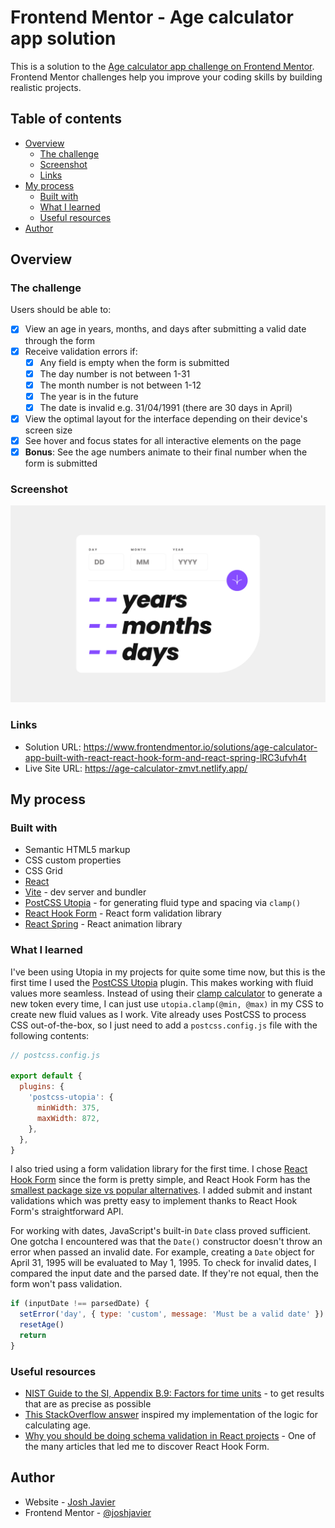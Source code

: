# Frontend Mentor - Age calculator app solution

This is a solution to the [Age calculator app challenge on Frontend Mentor](https://www.frontendmentor.io/challenges/age-calculator-app-dF9DFFpj-Q). Frontend Mentor challenges help you improve your coding skills by building realistic projects.

## Table of contents

- [Overview](#overview)
  - [The challenge](#the-challenge)
  - [Screenshot](#screenshot)
  - [Links](#links)
- [My process](#my-process)
  - [Built with](#built-with)
  - [What I learned](#what-i-learned)
  - [Useful resources](#useful-resources)
- [Author](#author)

## Overview

### The challenge

Users should be able to:

- [x] View an age in years, months, and days after submitting a valid date through the form
- [x] Receive validation errors if:
  - [x] Any field is empty when the form is submitted
  - [x] The day number is not between 1-31
  - [x] The month number is not between 1-12
  - [x] The year is in the future
  - [x] The date is invalid e.g. 31/04/1991 (there are 30 days in April)
- [x] View the optimal layout for the interface depending on their device's screen size
- [x] See hover and focus states for all interactive elements on the page
- [x] **Bonus**: See the age numbers animate to their final number when the form is submitted

### Screenshot

![](./screenshot.png)

### Links

- Solution URL: https://www.frontendmentor.io/solutions/age-calculator-app-built-with-react-react-hook-form-and-react-spring-lRC3ufvh4t
- Live Site URL: https://age-calculator-zmvt.netlify.app/

## My process

### Built with

- Semantic HTML5 markup
- CSS custom properties
- CSS Grid
- [React](https://reactjs.org/)
- [Vite](https://vitejs.dev/) - dev server and bundler
- [PostCSS Utopia](https://www.npmjs.com/package/postcss-utopia) - for generating fluid type and spacing via `clamp()`
- [React Hook Form](https://www.react-hook-form.com/) - React form validation library
- [React Spring](https://www.react-spring.dev/) - React animation library

### What I learned

I've been using Utopia in my projects for quite some time now, but this is the first time I used the [PostCSS Utopia](https://www.npmjs.com/package/postcss-utopia) plugin. This makes working with fluid values more seamless. Instead of using their [clamp calculator](https://utopia.fyi/clamp/calculator?a=320,1240) to generate a new token every time, I can just use `utopia.clamp(@min, @max)` in my CSS to create new fluid values as I work. Vite already uses PostCSS to process CSS out-of-the-box, so I just need to add a `postcss.config.js` file with the following contents:

```js
// postcss.config.js

export default {
  plugins: {
    'postcss-utopia': {
      minWidth: 375,
      maxWidth: 872,
    },
  },
}
```

I also tried using a form validation library for the first time. I chose [React Hook Form](https://www.react-hook-form.com/) since the form is pretty simple, and React Hook Form has the [smallest package size vs popular alternatives](https://www.react-hook-form.com/faqs/#ReactHookFormFormikorReduxForm). I added submit and instant validations which was pretty easy to implement thanks to React Hook Form's straightforward API.

For working with dates, JavaScript's built-in `Date` class proved sufficient. One gotcha I encountered was that the `Date()` constructor doesn't throw an error when passed an invalid date. For example, creating a `Date` object for April 31, 1995 will be evaluated to May 1, 1995. To check for invalid dates, I compared the input date and the parsed date. If they're not equal, then the form won't pass validation.

```js
if (inputDate !== parsedDate) {
  setError('day', { type: 'custom', message: 'Must be a valid date' })
  resetAge()
  return
}
```

### Useful resources

- [NIST Guide to the SI, Appendix B.9: Factors for time units](https://www.nist.gov/pml/special-publication-811/nist-guide-si-appendix-b-conversion-factors/nist-guide-si-appendix-b9#TIME) - to get results that are as precise as possible
- [This StackOverflow answer](https://stackoverflow.com/a/77939804) inspired my implementation of the logic for calculating age.
- [Why you should be doing schema validation in React projects](https://engineering.udacity.com/why-you-should-be-doing-schema-validation-in-react-projects-ce3c4b1df02f) - One of the many articles that led me to discover React Hook Form.

## Author

- Website - [Josh Javier](https://joshjavier.github.io/)
- Frontend Mentor - [@joshjavier](https://www.frontendmentor.io/profile/joshjavier)
